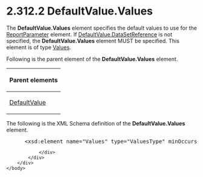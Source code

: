 <html dir="LTR" xmlns:mshelp="http://msdn.microsoft.com/mshelp" xmlns:ddue="http://ddue.schemas.microsoft.com/authoring/2003/5" xmlns:xlink="http://www.w3.org/1999/xlink" xmlns:tool="http://www.microsoft.com/tooltip">
    <head>
        <meta http-equiv="Content-Type" content="text/html; CHARSET=utf-8"></meta>
        <meta name="save" content="history"></meta>
        <title>2.312.2 DefaultValue.Values</title>
        <xml>
            <mshelp:toctitle title="2.312.2 DefaultValue.Values"></mshelp:toctitle>
            <mshelp:rltitle title="[MS-RDL]: DefaultValue.Values"></mshelp:rltitle>
            <mshelp:keyword index="A" term="4c69a8c1-f774-447a-8daf-eda53988089d"></mshelp:keyword>
            <mshelp:attr name="DCSext.ContentType" value="open specification"></mshelp:attr>
            <mshelp:attr name="AssetID" value="4c69a8c1-f774-447a-8daf-eda53988089d"></mshelp:attr>
            <mshelp:attr name="TopicType" value="kbRef"></mshelp:attr>
            <mshelp:attr name="DCSext.Title" value="[MS-RDL]: DefaultValue.Values" />
        </xml>
    </head>
    <body>
        <div id="header">
            <h1 class="heading">2.312.2 DefaultValue.Values</h1>
        </div>
        <div id="mainSection">
            <div id="mainBody">
                <div id="allHistory" class="saveHistory"></div>
                <div id="sectionSection0" class="section" name="collapseableSection">
                    

<p>The <b>DefaultValue.Values</b> element specifies the default
values to use for the <a href="7c3f4c83-9172-48db-94c1-693295c5d623.htm">ReportParameter</a>
element. If <a href="0755092e-7552-4160-a554-c5ba3815188a.htm">DefaultValue.DataSetReference</a>
is not specified, the <b>DefaultValue.Values</b> element MUST be specified.
This element is of type <a href="5cf2cc6f-04ae-448c-ad45-ec6e3f7acdf4.htm">Values</a>.</p>

<p>Following is the parent element of the <b>DefaultValue.Values</b>
element.</p>

<table>
 <thead>
  <tr>
   <th>
   <p>Parent elements</p>
   </th>
  </tr>
 </thead>
 <tr>
  <td>
  <p><a href="c3ccf500-98a5-438c-8e4f-fc5cc4b8d508.htm">DefaultValue</a></p>
  </td>
 </tr>
</table>

<p>The following is the XML Schema definition of the <b>DefaultValue.Values</b>
element.</p>

<dl>
<dd>
<div><pre> &lt;xsd:element name=&quot;Values&quot; type=&quot;ValuesType&quot; minOccurs=&quot;0&quot;/&gt;
</pre></div>
</dd></dl>


                </div>
            </div>
        </div>
    </body>
</html>